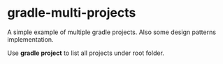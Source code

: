 # gradle-multi-projects
A simple example of multiple gradle projects. Also some design patterns implementation.

Use **gradle project** to list all projects under root folder.
